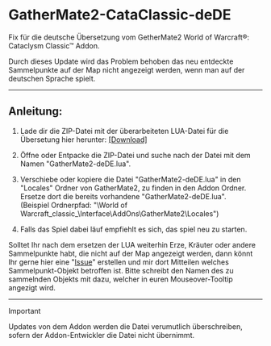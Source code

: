# GatherMate2-CataClassic-deDE
Fix für die deutsche Übersetzung vom GetherMate2 World of Warcraft®: Cataclysm Classic™ Addon.  
  
Durch dieses Update wird das Problem behoben das neu entdeckte Sammelpunkte auf der Map nicht angezeigt werden, wenn man auf der deutschen Sprache spielt.
***
## Anleitung:
1. Lade dir die ZIP-Datei mit der überarbeiteten LUA-Datei für die Übersetung hier herunter: [[Download]](https://github.com/csBlackWolf/GatherMate2-CataClassic-deDE/archive/refs/heads/main.zip)
  
2. Öffne oder Entpacke die ZIP-Datei und suche nach der Datei mit dem Namen "GatherMate2-deDE.lua".  
  
3. Verschiebe oder kopiere die Datei "GatherMate2-deDE.lua" in den "Locales" Ordner von GatherMate2, zu finden in den Addon Ordner. Ersetze dort die bereits vorhandene "GatherMate2-deDE.lua".  
  (Beispiel Ordnerpfad: "\World of Warcraft\_classic_\Interface\AddOns\GatherMate2\Locales")  
  
5. Falls das Spiel dabei läuf empfiehlt es sich, das spiel neu zu starten.


Solltet Ihr nach dem ersetzen der LUA weiterhin Erze, Kräuter oder andere Sammelpunkte habt, die nicht auf der Map angezeigt werden, dann könnt Ihr gerne hier eine "[Issue](https://github.com/csBlackWolf/GatherMate2-CataClassic-deDE/issues/new)" erstellen und mir dort Mitteilen welches Sammelpunkt-Objekt betroffen ist. Bitte schreibt den Namen des zu sammelnden Objekts mit dazu, welcher in euren Mouseover-Tooltip angezigt wird.
***  
  
> [!IMPORTANT]
> Updates von dem Addon werden die Datei verumutlich überschreiben, sofern der Addon-Entwickler die Datei nicht übernimmt.
